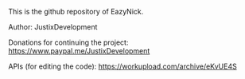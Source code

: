 This is the github repository of EazyNick.

Author:
JustixDevelopment

Donations for continuing the project:
https://www.paypal.me/JustixDevelopment

APIs (for editing the code):
https://workupload.com/archive/eKvUE4S
